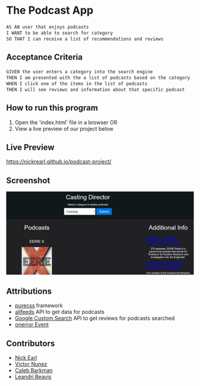 # The Podcast App

````
AS AN user that enjoys podcasts
I WANT to be able to search for category 
SO THAT I can receive a list of recommendations and reviews
````

## Acceptance Criteria

````
GIVEN the user enters a category into the search engine
THEN I am presented with the a list of podcasts based on the category
WHEN I click one of the items in the list of podcasts
THEN I will see reviews and information about that specific podcast
````

## How to run this program

1. Open the 'index.html' file in a browser
OR
2. View a live preview of our project below

## Live Preview

https://nickrearl.github.io/podcast-project/

## Screenshot

![alt text](./assets/images/preview.png)

## Attributions

* [purecss](https://purecss.io/) framework
* [allfeeds](https://allfeeds.ai/) API to get data for podcasts
* [Google Custom Search](https://developers.google.com/custom-search/) API to get reviews for podcasts searched
* [onerror Event](https://www.w3schools.com/jsref/event_onerror.asp)

## Contributors

* [Nick Earl](https://github.com/nickrearl)
* [Victor Nunez](https://github.com/VN135766)
* [Caleb Barkman](https://github.com/Caleb6826)
* [Leandri Beavis](https://github.com/LeandriB)
